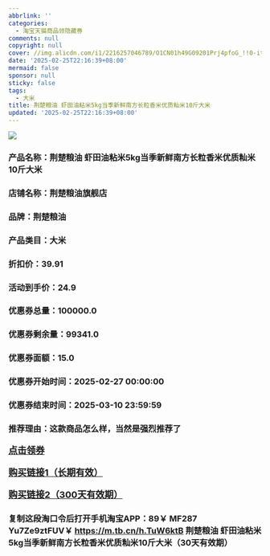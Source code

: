 ```yaml
---
abbrlink: ''
categories:
  - 淘宝天猫商品领隐藏券
comments: null
copyright: null
cover: //img.alicdn.com/i1/2216257046789/O1CN01h49G09201Prj4pfoG_!!0-item_pic.jpg
date: '2025-02-25T22:16:39+08:00'
mermaid: false
sponsor: null
sticky: false
tags:
  - 大米
title: 荆楚粮油 虾田油粘米5kg当季新鲜南方长粒香米优质籼米10斤大米
updated: '2025-02-25T22:16:39+08:00'
--- 
```


![](//img.alicdn.com/i1/2216257046789/O1CN01h49G09201Prj4pfoG_!!0-item_pic.jpg)

### 产品名称：荆楚粮油 虾田油粘米5kg当季新鲜南方长粒香米优质籼米10斤大米
### 店铺名称：荆楚粮油旗舰店
### 品牌：荆楚粮油
### 产品类目：大米
### 折扣价：39.91
### 活动到手价：24.9
### 优惠券总量：100000.0
### 优惠券剩余量：99341.0
### 优惠券面额：15.0
### 优惠券开始时间：2025-02-27 00:00:00	
### 优惠券结束时间：2025-03-10 23:59:59	
### 推荐理由：这款商品怎么样，当然是强烈推荐了

<p style="font-size: 18px; font-weight: bold;">
  <a href="https://uland.taobao.com/coupon/edetail?e=iCHveb88daulhHvvyUNXZfh8CuWt5YH5OVuOuRD5gLJMmdsrkidbOWBzzpT26idJv6yNAEH7qv%2F1d2XxrBHFVZW4xEaDdg2C2NhHMPtZYZbsBO7EIftBFvPkxaMDjIhhaczA%2F1QRyMfyMW3eIAWKRa6LeGhgJY%2B%2F7NjcxRIBfQbVM%2Fe4LpP7Oq9ple94x%2FzC37w5iwVJBtyvMy0qtreppkwYlDaMGQm8l9JUUlFRIV%2BKKoz%2FahSTdjW6CW2SaWtRHsHfkY5nVlAaQcAM%2Fbthaxs1FrTQIYdnc5QMWHXKNlJ6yT1iTBrcQMtx8TRvVv%2BxALBT8Khxf0GxfCnjenKqnEwNBUbTsArs&traceId=0b0d7bc517407225632653497d12f7&union_lens=lensId%3AOPT%401740722566%40213f1325_0e59_1954b267736_7c4c%4001%40eyJmbG9vcklkIjo3MzM1NH0ie" target="_blank">点击领券</a>
</p>
<p style="font-size: 18px; font-weight: bold;">
  <a href="https://s.click.taobao.com/t?e=m%3D2%26s%3DE%2FDcUmwvhMFw4vFB6t2Z2ueEDrYVVa64K7Vc7tFgwiHjf2vlNIV67k2Uw6Vjz9mVahEP0ZrOLIr3ID%2FV1RqsF4wnCJeELi4I%2FIEn%2BS1IjHAB0ghlTd7WlZVm%2FOAUUFw71qrpxiwMoCNxc1AtbZGVSwv9RjOx0WKUshBu9%2FSLEPPNEPXytV9ALoS4zvCRUrquKWqBM3KCg2Uf5Kp5KyzJjyUxjfX35k40Ned22l%2Bn3k2536LihTo0D1QxvPSAhj5QdHdpq4fakQlP7qa1tU3ZgS3jKrSQZrKg2Ri9Bm4jDHegZ4hAvgWL0epHQOd926GOT75Pa%2BPYNUghhQs2DjqgEA%3D%3D" target="_blank">购买链接1（长期有效）</a>
</p>
<p style="font-size: 18px; font-weight: bold;">
  <a href="https://s.click.taobao.com/CzaLRYs" target="_blank">购买链接2（300天有效期）</a>
</p>

### 复制这段淘口令后打开手机淘宝APP：89￥ MF287 Yu7Ze9ztFUV￥ https://m.tb.cn/h.TuW6ktB  荆楚粮油 虾田油粘米5kg当季新鲜南方长粒香米优质籼米10斤大米（30天有效期）
